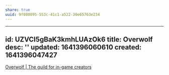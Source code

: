 ```yaml
---
share: true
uuid: 9f080095-553c-41c1-a522-30e65763e234
---
```

---
id: UZVCI5gBaK3kmhLUAzOk6
title: Overwolf
desc: ''
updated: 1641396060610
created: 1641396047427
---

[Overwolf | The guild for in-game creators](https://www.overwolf.com/)